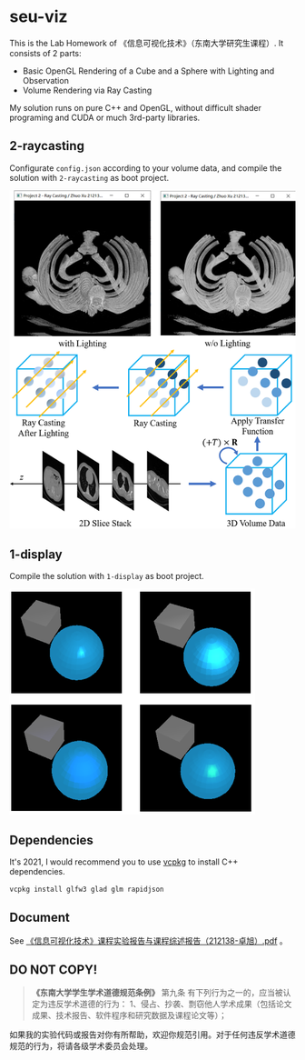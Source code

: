 # seu-viz

This is the Lab Homework of 《信息可视化技术》（东南大学研究生课程）. It consists of 2 parts:

- Basic OpenGL Rendering of a Cube and a Sphere with Lighting and Observation
- Volume Rendering via Ray Casting

My solution runs on pure C++ and OpenGL, without difficult shader programing and CUDA or much 3rd-party libraries.

## 2-raycasting

Configurate `config.json` according to your volume data, and compile the solution with `2-raycasting` as boot project.

![rcdemo](./asset/rcdemo.png)

## 1-display

Compile the solution with `1-display` as boot project.

![displaydemo](asset/displaydemo.png)

## Dependencies

It's 2021, I would recommend you to use [vcpkg](https://github.com/microsoft/vcpkg) to install C++ dependencies.

```powershell
vcpkg install glfw3 glad glm rapidjson
```

## Document

See [《信息可视化技术》课程实验报告与课程综述报告（212138-卓旭）.pdf](./doc/《信息可视化技术》课程实验报告与课程综述报告（212138-卓旭）.pdf) 。

## DO NOT COPY!

> **《东南大学学生学术道德规范条例》**
> 第九条 有下列行为之一的，应当被认定为违反学术道德的行为：
> 1、侵占、抄袭、剽窃他人学术成果（包括论文成果、技术报告、软件程序和研究数据及课程论文等）；

如果我的实验代码或报告对你有所帮助，欢迎你规范引用。对于任何违反学术道德规范的行为，将请各级学术委员会处理。

